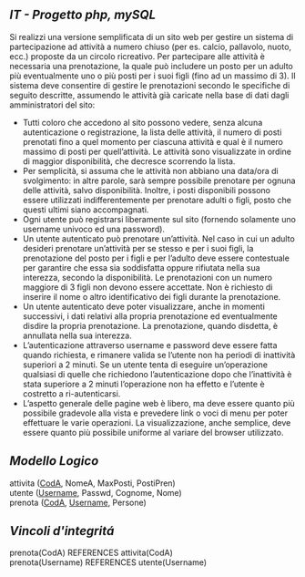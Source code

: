 ## _IT - Progetto php, mySQL_

Si realizzi una versione semplificata di un sito web per gestire un sistema di partecipazione ad attività a numero chiuso (per es. calcio, pallavolo, nuoto, ecc.) proposte da un circolo ricreativo. Per partecipare alle attività è necessaria una prenotazione, la quale può includere un posto per un adulto più eventualmente uno o più posti per i suoi figli (fino ad un massimo di 3). Il sistema deve consentire di gestire le prenotazioni secondo le specifiche di seguito descritte, assumendo le attività già caricate nella base di dati dagli amministratori del sito:
- Tutti coloro che accedono al sito possono vedere, senza alcuna autenticazione o registrazione, la lista delle attività, il numero di posti prenotati fino a quel momento per ciascuna attività e qual è il numero massimo di posti per quell’attività. Le attività sono visualizzate in ordine di maggior disponibilità, che decresce scorrendo la lista.
- Per semplicità, si assuma che le attività non abbiano una data/ora di svolgimento: in altre parole, sarà sempre possibile prenotare per ognuna delle attività, salvo disponibilità. Inoltre, i posti disponibili possono essere utilizzati indifferentemente per prenotare adulti o figli, posto che questi ultimi siano accompagnati.
- Ogni utente può registrarsi liberamente sul sito (fornendo solamente uno username univoco ed una password).
- Un utente autenticato può prenotare un’attività. Nel caso in cui un adulto desideri prenotare un’attività per se stesso e per i suoi figli, la prenotazione del posto per i figli e per l’adulto deve essere contestuale per garantire che essa sia soddisfatta oppure rifiutata nella sua interezza, secondo la disponibilità. Le prenotazioni con un numero maggiore di 3 figli non devono essere accettate. Non è richiesto di inserire il nome o altro identificativo dei figli durante la prenotazione.
- Un utente autenticato deve poter visualizzare, anche in momenti successivi, i dati relativi alla propria prenotazione ed eventualmente disdire la propria prenotazione. La prenotazione, quando disdetta, è annullata nella sua interezza.
- L’autenticazione attraverso username e password deve essere fatta quando richiesta, e rimanere valida se l’utente non ha periodi di inattività superiori a 2 minuti. Se un utente tenta di eseguire un’operazione qualsiasi di quelle che richiedono l’autenticazione dopo che l’inattività è stata superiore a 2 minuti l’operazione non ha effetto e l’utente è costretto a ri-autenticarsi.
- L’aspetto generale delle pagine web è libero, ma deve essere quanto più possibile gradevole alla vista e prevedere link o voci di menu per poter effettuare le varie operazioni. La visualizzazione, anche semplice, deve essere quanto più possibile uniforme al variare del browser utilizzato.

## _Modello Logico_

attivita (<ins>CodA</ins>, NomeA, MaxPosti, PostiPren)<br />
utente (<ins>Username</ins>, Passwd, Cognome, Nome)<br />
prenota (<ins>CodA</ins>, <ins>Username</ins>, Persone)<br />

## _Vincoli d'integritá_

prenota(CodA) REFERENCES attivita(CodA)<br />
prenota(Username) REFERENCES utente(Username)

